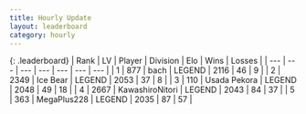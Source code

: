 ```yaml
---
title: Hourly Update
layout: leaderboard
category: hourly
---
```


{: .leaderboard}
| Rank | LV | Player | Division | Elo | Wins | Losses |
| --- | --- | --- | --- | --- | --- | --- |
| <span data-change="0">1</span> | 877 | <span title="ID: 281795">bach</span> | LEGEND | <span data-change="0">2116</span> | <span data-change="0">46</span> | <span data-change="0">9</span> |
| <span data-change="1">2</span> | 2349 | <span title="ID: 417840">Ice Bear</span> | LEGEND | <span data-change="0">2053</span> | <span data-change="0">37</span> | <span data-change="0">8</span> |
| <span data-change="1">3</span> | 110 | <span title="ID: 641994">Usada Pekora</span> | LEGEND | <span data-change="0">2048</span> | <span data-change="0">49</span> | <span data-change="0">18</span> |
| <span data-change="-2">4</span> | 2667 | <span title="ID: 164871">KawashiroNitori</span> | LEGEND | <span data-change="-13">2043</span> | <span data-change="0">84</span> | <span data-change="1">37</span> |
| <span data-change="0">5</span> | 363 | <span title="ID: 651782">MegaPlus228</span> | LEGEND | <span data-change="0">2035</span> | <span data-change="0">87</span> | <span data-change="0">57</span> |